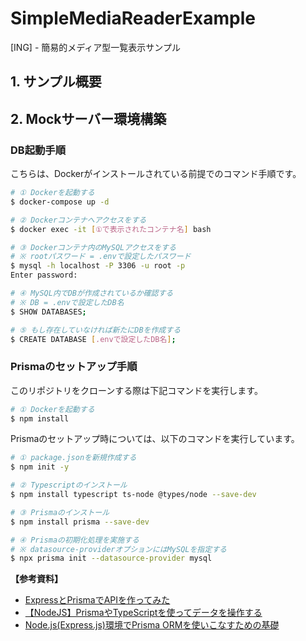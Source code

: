 # SimpleMediaReaderExample

[ING] - 簡易的メディア型一覧表示サンプル

## 1. サンプル概要

## 2. Mockサーバー環境構築

### DB起動手順

こちらは、Dockerがインストールされている前提でのコマンド手順です。

```bash
# ① Dockerを起動する
$ docker-compose up -d

# ② Dockerコンテナへアクセスをする
$ docker exec -it [①で表示されたコンテナ名] bash

# ③ Dockerコンテナ内のMySQLアクセスをする
# ※ rootパスワード = .envで設定したパスワード
$ mysql -h localhost -P 3306 -u root -p
Enter password: 

# ④ MySQL内でDBが作成されているか確認する
# ※ DB = .envで設定したDB名
$ SHOW DATABASES;

# ⑤ もし存在していなければ新たにDBを作成する
$ CREATE DATABASE [.envで設定したDB名];
```

### Prismaのセットアップ手順

このリポジトリをクローンする際は下記コマンドを実行します。

```bash
# ① Dockerを起動する
$ npm install
```

Prismaのセットアップ時については、以下のコマンドを実行しています。

```bash
# ① package.jsonを新規作成する
$ npm init -y

# ② Typescriptのインストール
$ npm install typescript ts-node @types/node --save-dev

# ③ Prismaのインストール
$ npm install prisma --save-dev

# ④ Prismaの初期化処理を実施する
# ※ datasource-providerオプションにはMySQLを指定する
$ npx prisma init --datasource-provider mysql
```

__【参考資料】__

- [ExpressとPrismaでAPIを作ってみた](https://logical-studio.com/develop/backend/20240524-express-prisma-api/)
- [【NodeJS】PrismaやTypeScriptを使ってデータを操作する](https://isub.co.jp/nodejs/getting-started-with-prisma/)
- [Node.js(Express.js)環境でPrisma ORMを使いこなすための基礎](https://reffect.co.jp/node-js/prisma-basic)
